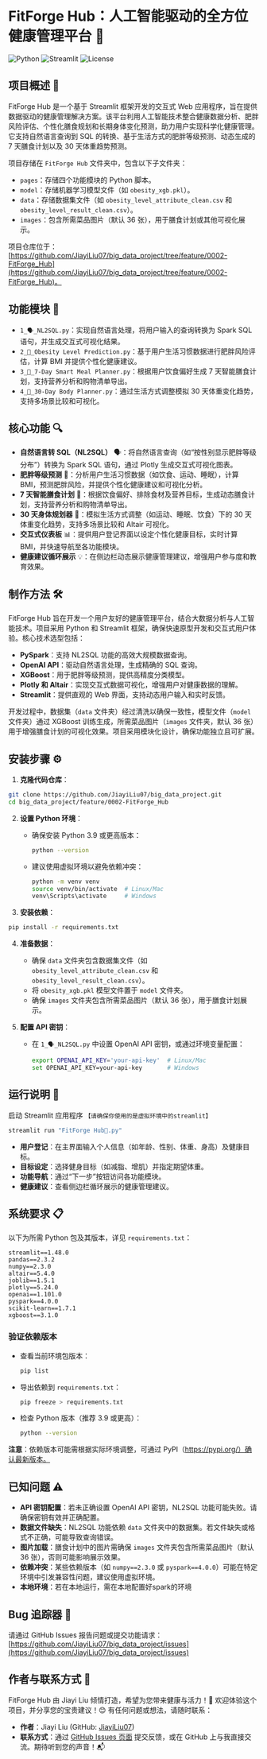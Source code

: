 # FitForge Hub：人工智能驱动的全方位健康管理平台 🚀

![Python](https://img.shields.io/badge/python-3.9+-blue.svg)
![Streamlit](https://img.shields.io/badge/Streamlit-1.48+-FF4B4B.svg)
![License](https://img.shields.io/badge/license-MIT-green.svg)

## 项目概述 📖

FitForge Hub 是一个基于 Streamlit 框架开发的交互式 Web 应用程序，旨在提供数据驱动的健康管理解决方案。该平台利用人工智能技术整合健康数据分析、肥胖风险评估、个性化膳食规划和长期身体变化预测，助力用户实现科学化健康管理。它支持自然语言查询到 SQL 的转换、基于生活方式的肥胖等级预测、动态生成的 7 天膳食计划以及 30 天体重趋势预测。

项目存储在 `FitForge Hub` 文件夹中，包含以下子文件夹：
- `pages`：存储四个功能模块的 Python 脚本。
- `model`：存储机器学习模型文件（如 `obesity_xgb.pkl`）。
- `data`：存储数据集文件（如 `obesity_level_attribute_clean.csv` 和 `obesity_level_result_clean.csv`）。
- `images`：包含所需菜品图片（默认 36 张），用于膳食计划或其他可视化展示。

项目仓库位于：[https://github.com/JiayiLiu07/big_data_project/tree/feature/0002-FitForge_Hub](https://github.com/JiayiLiu07/big_data_project/tree/feature/0002-FitForge_Hub)。

## 功能模块 📂

- `1_🗣️_NL2SQL.py`：实现自然语言处理，将用户输入的查询转换为 Spark SQL 语句，并生成交互式可视化结果。
- `2_🔮_Obesity Level Prediction.py`：基于用户生活习惯数据进行肥胖风险评估，计算 BMI 并提供个性化健康建议。
- `3_🥗_7-Day Smart Meal Planner.py`：根据用户饮食偏好生成 7 天智能膳食计划，支持营养分析和购物清单导出。
- `4_📅_30-Day Body Planner.py`：通过生活方式调整模拟 30 天体重变化趋势，支持多场景比较和可视化。

## 核心功能 🔍

- **自然语言转 SQL（NL2SQL）** 🗣️：将自然语言查询（如“按性别显示肥胖等级分布”）转换为 Spark SQL 语句，通过 Plotly 生成交互式可视化图表。
- **肥胖等级预测** 🔮：分析用户生活习惯数据（如饮食、运动、睡眠），计算 BMI，预测肥胖风险，并提供个性化健康建议和可视化分析。
- **7 天智能膳食计划** 🥗：根据饮食偏好、排除食材及营养目标，生成动态膳食计划，支持营养分析和购物清单导出。
- **30 天身体规划器** 📅：模拟生活方式调整（如运动、睡眠、饮食）下的 30 天体重变化趋势，支持多场景比较和 Altair 可视化。
- **交互式仪表板** 📊：提供用户登记界面以设定个性化健康目标，实时计算 BMI，并快速导航至各功能模块。
- **健康建议循环展示** 💡：在侧边栏动态展示健康管理建议，增强用户参与度和教育效果。

## 制作方法 🛠️

FitForge Hub 旨在开发一个用户友好的健康管理平台，结合大数据分析与人工智能技术。项目采用 Python 和 Streamlit 框架，确保快速原型开发和交互式用户体验。核心技术选型包括：
- **PySpark**：支持 NL2SQL 功能的高效大规模数据查询。
- **OpenAI API**：驱动自然语言处理，生成精确的 SQL 查询。
- **XGBoost**：用于肥胖等级预测，提供高精度分类模型。
- **Plotly 和 Altair**：实现交互式数据可视化，增强用户对健康数据的理解。
- **Streamlit**：提供直观的 Web 界面，支持动态用户输入和实时反馈。

开发过程中，数据集（`data` 文件夹）经过清洗以确保一致性，模型文件（`model` 文件夹）通过 XGBoost 训练生成，所需菜品图片（`images` 文件夹，默认 36 张）用于增强膳食计划的可视化效果。项目采用模块化设计，确保功能独立且可扩展。

## 安装步骤 ⚙️

1. **克隆代码仓库**：
```bash
git clone https://github.com/JiayiLiu07/big_data_project.git
cd big_data_project/feature/0002-FitForge_Hub
```

2. **设置 Python 环境**：
   - 确保安装 Python 3.9 或更高版本：
     ```bash
     python --version
     ```
   - 建议使用虚拟环境以避免依赖冲突：
     ```bash
     python -m venv venv
     source venv/bin/activate  # Linux/Mac
     venv\Scripts\activate     # Windows
     ```

3. **安装依赖**：
```bash
pip install -r requirements.txt
```

4. **准备数据**：
   - 确保 `data` 文件夹包含数据集文件（如 `obesity_level_attribute_clean.csv` 和 `obesity_level_result_clean.csv`）。
   - 将 `obesity_xgb.pkl` 模型文件置于 `model` 文件夹。
   - 确保 `images` 文件夹包含所需菜品图片（默认 36 张），用于膳食计划展示。

5. **配置 API 密钥**：
   - 在 `1_🗣️_NL2SQL.py` 中设置 OpenAI API 密钥，或通过环境变量配置：
     ```bash
     export OPENAI_API_KEY='your-api-key'  # Linux/Mac
     set OPENAI_API_KEY=your-api-key       # Windows
     ```

## 运行说明 🚀

启动 Streamlit 应用程序 
`【请确保你使用的是虚拟环境中的streamlit】`

```bash
streamlit run "FitForge Hub🚀.py"
```

- **用户登记**：在主界面输入个人信息（如年龄、性别、体重、身高）及健康目标。
- **目标设定**：选择健身目标（如减脂、增肌）并指定期望体重。
- **功能导航**：通过“下一步”按钮访问各功能模块。
- **健康建议**：查看侧边栏循环展示的健康管理建议。

## 系统要求 📋

以下为所需 Python 包及其版本，详见 `requirements.txt`：

```text
streamlit==1.48.0
pandas==2.3.2
numpy==2.3.0
altair==5.4.0
joblib==1.5.1
plotly==5.24.0
openai==1.101.0
pyspark==4.0.0
scikit-learn==1.7.1
xgboost==3.1.0
```


### 验证依赖版本
- 查看当前环境包版本：
  ```bash
  pip list
  ```
- 导出依赖到 `requirements.txt`：
  ```bash
  pip freeze > requirements.txt
  ```
- 检查 Python 版本（推荐 3.9 或更高）：
  ```bash
  python --version
  ```

**注意**：依赖版本可能需根据实际环境调整，可通过 PyPI（https://pypi.org/）确认最新版本。


## 已知问题 ⚠️

- **API 密钥配置**：若未正确设置 OpenAI API 密钥，NL2SQL 功能可能失败。请确保密钥有效并正确配置。
- **数据文件缺失**：NL2SQL 功能依赖 `data` 文件夹中的数据集。若文件缺失或格式不正确，可能导致查询错误。
- **图片加载**：膳食计划中的图片需确保 `images` 文件夹包含所需菜品图片（默认 36 张），否则可能影响展示效果。
- **依赖冲突**：某些依赖版本（如 `numpy==2.3.0` 或 `pyspark==4.0.0`）可能在特定环境中引发兼容性问题，建议使用虚拟环境。
- **本地环境**：若在本地运行，需在本地配置好spark的环境

## Bug 追踪器 🐞

请通过 GitHub Issues 报告问题或提交功能请求：
[https://github.com/JiayiLiu07/big_data_project/issues](https://github.com/JiayiLiu07/big_data_project/issues)

## 作者与联系方式 📧

FitForge Hub 由 Jiayi Liu 倾情打造，希望为您带来健康与活力！🌟 欢迎体验这个项目，并分享您的宝贵建议！😊 有任何问题或想法，请随时联系：

- **作者**：Jiayi Liu (GitHub: [JiayiLiu07](https://github.com/JiayiLiu07))
- **联系方式**：通过 [GitHub Issues 页面](https://github.com/JiayiLiu07/big_data_project/issues) 提交反馈，或在 GitHub 上与我直接交流。期待听到您的声音！📬
